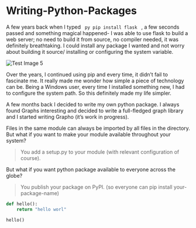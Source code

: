 # Writing-Python-Packages

A few years back when I typed <code> py pip install flask </code> , a few seconds passed and something magical happened- I was able to use flask to build a web server; no need to build it from source, no compiler needed, it was definitely breathtaking. 
I could install any package I wanted and not worry about building it source/ installing or configuring the system variable. 


![Test Image 5](https://…/3DTest.png)


Over the years, I continued using pip and every time, it didn’t fail to fascinate me. It really made me wonder how simple a piece of technology can be. Being a Windows user, every time I installed something new, I had to configure the system path. So this definitely made my life simpler.

A few months back I decided to write my own python package. I always found Graphs interesting and decided to write a full-fledged graph library and I started writing Grapho (it’s work in progress).


Files in the same module can always be imported by all files in the directory. But what if you want to make your module available throughout your system? 

> You add a setup.py to your module (with relevant configuration of course). 

But what if you want python package available to everyone across the globe?

> You publish your package on PyPI. (so everyone can pip install your-package-name) 


~~~python
def hello():
	return "hello worl"

hello()
~~~
